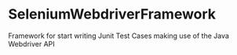 # SeleniumWebdriverFramework
Framework for start writing Junit Test Cases making use of the Java Webdriver API
